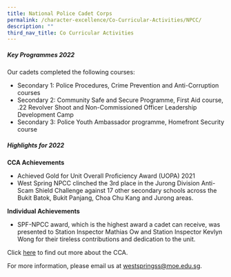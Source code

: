 ```yaml
---
title: National Police Cadet Corps
permalink: /character-excellence/Co-Curricular-Activities/NPCC/
description: ""
third_nav_title: Co Curricular Activities
---
```

##### Key Programmes 2022

Our cadets completed the following courses:

* Secondary 1: Police Procedures, Crime Prevention and Anti-Corruption courses
* Secondary 2: Community Safe and Secure Programme, First Aid course, .22 Revolver Shoot and Non-Commissioned Officer Leadership Development Camp
* Secondary 3: Police Youth Ambassador programme, Homefront Security course

##### Highlights for 2022

**CCA Achievements**

* Achieved Gold for Unit Overall Proficiency Award (UOPA) 2021
* West Spring NPCC clinched the 3rd place in the Jurong Division Anti-Scam Shield Challenge against 17 other secondary schools across the Bukit Batok, Bukit Panjang, Choa Chu Kang and Jurong areas.

**Individual Achievements**

* SPF-NPCC award, which is the highest award a cadet can receive, was presented to Station Inspector Mathias Ow and Station Inspector Kevlyn Wong for their tireless contributions and dedication to the unit.


Click [here](https://youtu.be/HoK5x2kffOI) to find out more about the CCA.

For more information, please email us at [westspringss@moe.edu.sg](http://westspringss.moe.edu.sg/).
